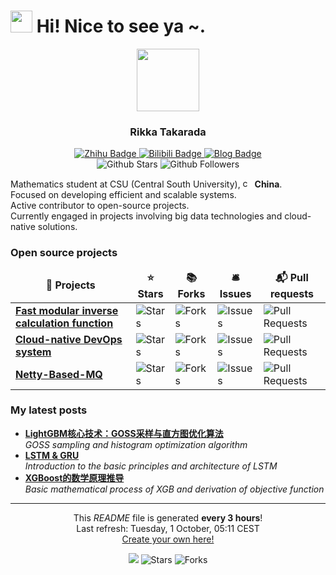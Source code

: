 <h1><img src="https://emojis.slackmojis.com/emojis/images/1531849430/4246/blob-sunglasses.gif?1531849430" width="35"/> Hi! Nice to see ya ~.</h1>
<div id="header" align="center">
  <img src="https://ooo.0x0.ooo/2024/10/01/O4f9Nj.png" width="100"/>
  <h3>Rikka Takarada</h3>
</div>
<div id="badges" align="center">
    <div id="social">
		<a href="https://www.zhihu.com/people/mozartto">
			<img src="https://img.shields.io/badge/%E7%9F%A5%E4%B9%8E-Itoko Sakuragi-blue" alt="Zhihu Badge"/>
		</a>
		<a href="https://space.bilibili.com/352436333">
			<img src="https://img.shields.io/badge/Bilibili-中南小团子-coral" alt="Bilibili Badge"/>
		</a>
        <a href="https://cuteball.cn">
			<img src="https://img.shields.io/badge/Blog-Rikka Takarada-purple" alt="Blog Badge"/>
		</a>
    </div>
  	<div id="info">
        <img src="https://img.shields.io/github/stars/RikkaCCLC?style=social" alt="Github Stars"/>
        <img src="https://img.shields.io/github/followers/RikkaCCLC?style=social" alt="Github Followers"/>
    </div>
</div>

<p>Mathematics student at CSU (Central South University), <img width="15" height="15" src="https://img.icons8.com/fluency/48/china-circular.png" alt="china-circular"/> <b>China</b>.
<br>Focused on developing efficient and scalable systems.
<br>Active contributor to open-source projects.
<br>Currently engaged in projects involving big data technologies and cloud-native solutions.

<h3>Open source projects</h3>
<table>
  <thead align="center">
    <tr border: none;>
      <td><b>🎁 Projects</b></td>
      <td><b>⭐ Stars</b></td>
      <td><b>📚 Forks</b></td>
      <td><b>🛎 Issues</b></td>
      <td><b>📬 Pull requests</b></td>
    </tr>
  </thead>
  <tbody>
    <tr>
      <td><a href="https://github.com/RikkaCCLC/Constant-Time-GCD"><b>Fast modular inverse calculation function</b></a></td>
      <td><img alt="Stars" src="https://img.shields.io/github/stars/RikkaCCLC/Constant-Time-GCD?style=flat-square&labelColor=343b41"/></td>
      <td><img alt="Forks" src="https://img.shields.io/github/forks/RikkaCCLC/Constant-Time-GCD?style=flat-square&labelColor=343b41"/></td>
      <td><img alt="Issues" src="https://img.shields.io/github/issues/RikkaCCLC/Constant-Time-GCD?style=flat-square&labelColor=343b41"/></td>
      <td><img alt="Pull Requests" src="https://img.shields.io/github/issues-pr/RikkaCCLC/Constant-Time-GCD?style=flat-square&labelColor=343b41"/></td>
    </tr>
	  <tr>
      <td><a href="https://github.com/RikkaCCLC/DevOps-Sys"><b>Cloud-native DevOps system</b></a></td>
      <td><img alt="Stars" src="https://img.shields.io/github/stars/RikkaCCLC/DevOps-Sys?style=flat-square&labelColor=343b41"/></td>
      <td><img alt="Forks" src="https://img.shields.io/github/forks/RikkaCCLC/DevOps-Sys?style=flat-square&labelColor=343b41"/></td>
      <td><img alt="Issues" src="https://img.shields.io/github/issues/RikkaCCLC/DevOps-Sys?style=flat-square&labelColor=343b41"/></td>
      <td><img alt="Pull Requests" src="https://img.shields.io/github/issues-pr/RikkaCCLC/DevOps-Sys?style=flat-square&labelColor=343b41"/></td>
    </tr>
    <tr>
      <td><a href="https://github.com/RikkaCCLC/Netty-Based-MQ"><b>Netty-Based-MQ</b></a></td>
      <td><img alt="Stars" src="https://img.shields.io/github/stars/RikkaCCLC/Netty-Based-MQ?style=flat-square&labelColor=343b41"/></td>
      <td><img alt="Forks" src="https://img.shields.io/github/forks/RikkaCCLC/Netty-Based-MQ?style=flat-square&labelColor=343b41"/></td>
      <td><img alt="Issues" src="https://img.shields.io/github/issues/RikkaCCLC/Netty-Based-MQ?style=flat-square&labelColor=343b41"/></td>
      <td><img alt="Pull Requests" src="https://img.shields.io/github/issues-pr/RikkaCCLC/Netty-Based-MQ?style=flat-square&labelColor=343b41"/></td>
    </tr>
  </tbody>
</table>
<h3>My latest posts</h3>
<ul>
  <li><a href="https://my-bucket-1304946661.cos-website.ap-guangzhou.myqcloud.com/2023/03/17/Ch.2%20LightGBM%E7%9A%84GOSS%E9%87%87%E6%A0%B7%E4%B8%8E%E7%9B%B4%E6%96%B9%E5%9B%BE%E4%BC%98%E5%8C%96%E8%BF%87%E7%A8%8B/"><b>LightGBM核心技术：GOSS采样与直方图优化算法</b></a><br/><i>GOSS sampling and histogram optimization algorithm</i></li>
  <li><a href="https://my-bucket-1304946661.cos-website.ap-guangzhou.myqcloud.com/2023/12/30/LSTM%E4%B8%8EGRU%EF%BC%88%E4%B8%8A%EF%BC%89/"><b> LSTM & GRU </b></a><br/><i>Introduction to the basic principles and architecture of LSTM</i></li>
    <li><a href="https://my-bucket-1304946661.cos-website.ap-guangzhou.myqcloud.com/2023/01/10/%E5%8E%9F%E7%90%86%E8%BF%9B%E9%98%B6%EF%BC%9AXGBoost%E7%9A%84%E6%B1%82%E8%A7%A3%E6%B5%81%E7%A8%8B/"><b> XGBoost的数学原理推导</b></a><br/><i>Basic mathematical process of XGB and derivation of objective function</i></li>
</ul>

------------
<p align="center">This <i>README</i> file is generated <b>every 3 hours</b>!</br>Last refresh: Tuesday, 1 October, 05:11 CEST<br /><a href="https://medium.com/@th.guibert/how-to-create-a-self-updating-readme-md-for-your-github-profile-f8b05744ca91">Create your own here!</a></p>
<p align="center"><img src="https://github.com/thmsgbrt/thmsgbrt/workflows/README%20build/badge.svg" /> <img alt="Stars" src="https://img.shields.io/github/stars/thmsgbrt/thmsgbrt?style=flat-square&labelColor=343b41"/> <img alt="Forks" src="https://img.shields.io/github/forks/thmsgbrt/thmsgbrt?style=flat-square&labelColor=343b41"/></p>

